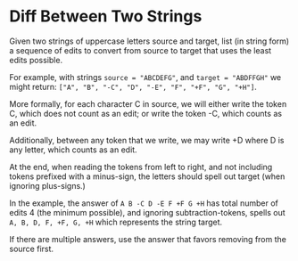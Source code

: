 # Diff Between Two Strings

Given two strings of uppercase letters source and target, list (in string form) a sequence of edits to convert from source to target that uses the least edits possible.

For example, with strings `source = "ABCDEFG"`, and `target = "ABDFFGH"` we might return: `["A", "B", "-C", "D", "-E", "F", "+F", "G", "+H"]`.

More formally, for each character C in source, we will either write the token C, which does not count as an edit; or write the token -C, which counts as an edit.

Additionally, between any token that we write, we may write +D where D is any letter, which counts as an edit.

At the end, when reading the tokens from left to right, and not including tokens prefixed with a minus-sign, the letters should spell out target (when ignoring plus-signs.)

In the example, the answer of `A B -C D -E F +F G +H` has total number of edits 4 (the minimum possible), and ignoring subtraction-tokens, spells out `A, B, D, F, +F, G, +H` which represents the string target.

If there are multiple answers, use the answer that favors removing from the source first.